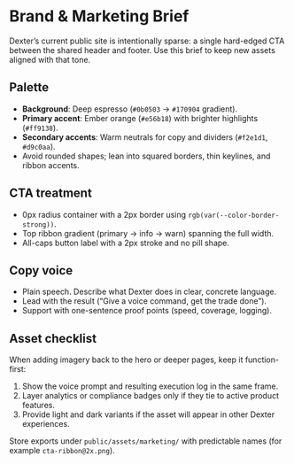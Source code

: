 # Brand & Marketing Brief

Dexter’s current public site is intentionally sparse: a single hard-edged CTA between the shared header and footer. Use this brief to keep new assets aligned with that tone.

## Palette
- **Background**: Deep espresso (`#0b0503` → `#170904` gradient).
- **Primary accent**: Ember orange (`#e56b18`) with brighter highlights (`#ff9138`).
- **Secondary accents**: Warm neutrals for copy and dividers (`#f2e1d1`, `#d9c0aa`).
- Avoid rounded shapes; lean into squared borders, thin keylines, and ribbon accents.

## CTA treatment
- 0px radius container with a 2px border using `rgb(var(--color-border-strong))`.
- Top ribbon gradient (primary → info → warn) spanning the full width.
- All-caps button label with a 2px stroke and no pill shape.

## Copy voice
- Plain speech. Describe what Dexter does in clear, concrete language.
- Lead with the result (“Give a voice command, get the trade done”).
- Support with one-sentence proof points (speed, coverage, logging).

## Asset checklist
When adding imagery back to the hero or deeper pages, keep it function-first:
1. Show the voice prompt and resulting execution log in the same frame.
2. Layer analytics or compliance badges only if they tie to active product features.
3. Provide light and dark variants if the asset will appear in other Dexter experiences.

Store exports under `public/assets/marketing/` with predictable names (for example `cta-ribbon@2x.png`).
